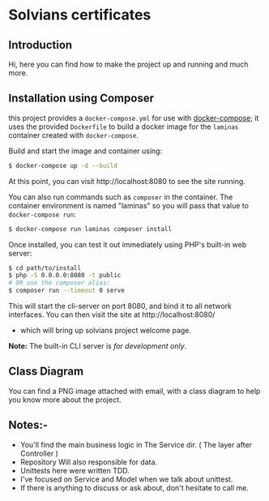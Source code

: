 # Solvians certificates

## Introduction

Hi, here you can find how to make the project up and running and much more.

## Installation using Composer

this project provides a `docker-compose.yml` for use with
[docker-compose](https://docs.docker.com/compose/); it
uses the provided `Dockerfile` to build a docker image
for the `laminas` container created with `docker-compose`.

Build and start the image and container using:

```bash
$ docker-compose up -d --build
```

At this point, you can visit http://localhost:8080 to see the site running.

You can also run commands such as `composer` in the container.  The container
environment is named "laminas" so you will pass that value to
`docker-compose run`:

```bash
$ docker-compose run laminas composer install
```

Once installed, you can test it out immediately using PHP's built-in web server:

```bash
$ cd path/to/install
$ php -S 0.0.0.0:8080 -t public
# OR use the composer alias:
$ composer run --timeout 0 serve
```

This will start the cli-server on port 8080, and bind it to all network
interfaces. You can then visit the site at http://localhost:8080/
- which will bring up solvians project welcome page.

**Note:** The built-in CLI server is *for development only*.

## Class Diagram
You can find a PNG image attached with email, with a class diagram to help you know more about the project.

## Notes:-
- You'll find the main business logic in The Service dir. ( The layer after Controller )
- Repository Will also responsible for data.
- Unittests here were written TDD.
- I've focused on Service and Model when we talk about unittest.
- If there is anything to discuss or ask about, don't hesitate to call me. 
